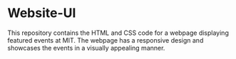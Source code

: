 # Website-UI
This repository contains the HTML and CSS code for a webpage displaying featured events at MIT. The webpage has a responsive design and showcases the events in a visually appealing manner. 
